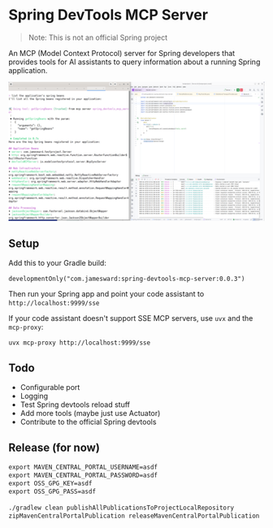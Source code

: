 # Spring DevTools MCP Server

> Note: This is not an official Spring project

An MCP (Model Context Protocol) server for Spring developers that provides tools for AI assistants to query information about a running Spring application.

![q_cli_example.png](q_cli_example.png)

## Setup

Add this to your Gradle build:
```
developmentOnly("com.jamesward:spring-devtools-mcp-server:0.0.3")
```

Then run your Spring app and point your code assistant to `http://localhost:9999/sse`

If your code assistant doesn't support SSE MCP servers, use `uvx` and the `mcp-proxy`:
```
uvx mcp-proxy http://localhost:9999/sse
```

## Todo

- Configurable port
- Logging
- Test Spring devtools reload stuff
- Add more tools (maybe just use Actuator)
- Contribute to the official Spring devtools

## Release (for now)

```
export MAVEN_CENTRAL_PORTAL_USERNAME=asdf
export MAVEN_CENTRAL_PORTAL_PASSWORD=asdf
export OSS_GPG_KEY=asdf
export OSS_GPG_PASS=asdf

./gradlew clean publishAllPublicationsToProjectLocalRepository zipMavenCentralPortalPublication releaseMavenCentralPortalPublication
```
